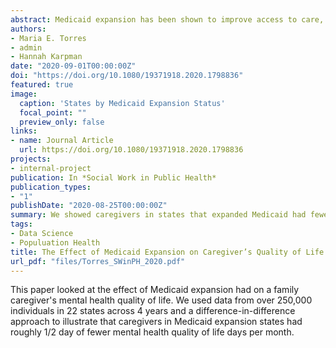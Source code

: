 ```yaml
---
abstract: Medicaid expansion has been shown to improve access to care, health, and finances in general populations. Until now no studies have considered how Medicaid expansion may affect informal family caregivers who are the backbone of the long term supports and services infrastructure. Family caregivers provide substantial cost savings to Medicare and Medicaid.  Yet, they sustain financial, physical, and mental health strain from their caregiving role which Medicaid expansion may offset. This study evaluated the impact of Medicaid expansion on caregivers’ mental health using 2015-2018 data from the Behavioral Risk Factor Surveillance System. After adjusting for demographics, socioeconomic status, and health behaviors, caregivers in Medicaid expansion states had a significantly fewer number of poor mental health days in the previous month than caregivers in non-expansion states (ß=-0.528, CI -1.019, -0.036, p<0.01). Study findings indicate that Medicaid expansion state status was protective for caregiver's mental health.
authors:
- Maria E. Torres
- admin
- Hannah Karpman
date: "2020-09-01T00:00:00Z"
doi: "https://doi.org/10.1080/19371918.2020.1798836"
featured: true
image:
  caption: 'States by Medicaid Expansion Status'
  focal_point: ""
  preview_only: false
links:
- name: Journal Article
  url: https://doi.org/10.1080/19371918.2020.1798836
projects:
- internal-project
publication: In *Social Work in Public Health*
publication_types:
- "1"
publishDate: "2020-08-25T00:00:00Z"
summary: We showed caregivers in states that expanded Medicaid had fewer days of poor mental health than caregivers in non-expansion states.
tags:
- Data Science
- Populuation Health
title: The Effect of Medicaid Expansion on Caregiver’s Quality of Life
url_pdf: "files/Torres_SWinPH_2020.pdf"
---
```


This paper looked at the effect of Medicaid expansion had on a family caregiver's mental health quality of life. We used data from over 250,000 individuals in 22 states across 4 years and a difference-in-difference approach to illustrate that caregivers in Medicaid expansion states had roughly 1/2 day of fewer mental health quality of life days per month.

